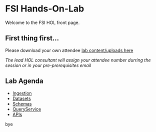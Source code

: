 # FSI Hands-On-Lab

Welcome to the FSI HOL front page.

## First thing first...

Please download your own attendee [lab content/uploads here](https://github.com/adobe/AEP-Hands-on-Labs/blob/master/labs/fsi/lab_dowloads.md)

*The lead HOL consultant will assign your attendee number durring the session or in your pre-prerequisites email*

## Lab Agenda

 - [Ingestion](https://github.com/adobe/AEP-Hands-on-Labs/blob/master/labs/fsi/Foundations/Ingestion.md)
 - [Datasets](https://github.com/adobe/AEP-Hands-on-Labs/blob/master/labs/fsi/Foundations/Datasets.md)
 - [Schemas](https://github.com/adobe/AEP-Hands-on-Labs/blob/master/labs/fsi/Foundations/Schemas.md)
 - [QueryService](https://github.com/adobe/AEP-Hands-on-Labs/blob/master/labs/fsi/Foundations/QueryService.md)
 - [APIs](https://github.com/adobe/AEP-Hands-on-Labs/blob/master/labs/fsi/Foundations/APIs.md)
 
bye
